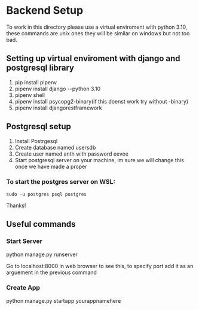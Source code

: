 <h1>Backend Setup</h1>

To work in this directory please use a virtual enviroment with python 3.10, these commands are unix ones they will be similar on windows but not too bad.

<h2>Setting up virtual enviroment with django and postgresql library</h2>

<ol>
    <li>pip install pipenv</li>
    <li>pipenv install django --python 3.10</li>
    <li>pipenv shell</li>
    <li>pipenv install psycopg2-binary(if this doenst work try without -binary)</li>
    <li>pipenv install djangorestframework
</ol>

<h2>Postgresql setup</h2>

<ol>
    <li>Install Postrgesql</li>
    <li>Create database named usersdb</li>
    <li>Create user named anth with password eevee</li>
    <li>Start postgresql server on your machine, im sure we will change this once we have made a proper </li>
</ol>

<h3>To start the postgres server on WSL:</h3>

`sudo -u postgres psql postgres`

Thanks!

<h2>Useful commands</h2>

<h3>Start Server</h3>

python manage.py runserver

Go to localhost:8000 in web browser to see this, to specify port add it as an arguement in the previous command

<h3>Create App</h3>

python manage.py startapp yourappnamehere


